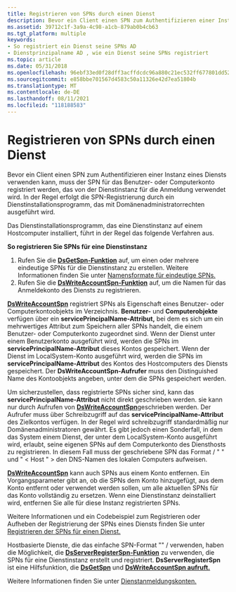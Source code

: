 ```yaml
---
title: Registrieren von SPNs durch einen Dienst
description: Bevor ein Client einen SPN zum Authentifizieren einer Instanz eines Diensts verwenden kann, muss der SPN für das Benutzer- oder Computerkonto registriert werden, das von der Dienstinstanz für die Anmeldung verwendet wird.
ms.assetid: 39712c1f-3a9a-4c98-a1cb-879ab0b4cb63
ms.tgt_platform: multiple
keywords:
- So registriert ein Dienst seine SPNs AD
- Dienstprinzipalname AD , wie ein Dienst seine SPNs registriert
ms.topic: article
ms.date: 05/31/2018
ms.openlocfilehash: 96ebf33ed0f28dff3acffdcdc96a880c21ec532ff677801dd52ac1801f44c80e
ms.sourcegitcommit: e858bbe701567d4583c50a11326e42d7ea51804b
ms.translationtype: MT
ms.contentlocale: de-DE
ms.lasthandoff: 08/11/2021
ms.locfileid: "118188583"
---
```

# <a name="how-a-service-registers-its-spns"></a>Registrieren von SPNs durch einen Dienst

Bevor ein Client einen SPN zum Authentifizieren einer Instanz eines Diensts verwenden kann, muss der SPN für das Benutzer- oder Computerkonto registriert werden, das von der Dienstinstanz für die Anmeldung verwendet wird. In der Regel erfolgt die SPN-Registrierung durch ein Dienstinstallationsprogramm, das mit Domänenadministratorrechten ausgeführt wird.

Das Dienstinstallationsprogramm, das eine Dienstinstanz auf einem Hostcomputer installiert, führt in der Regel das folgende Verfahren aus.

**So registrieren Sie SPNs für eine Dienstinstanz**

1.  Rufen Sie die [**DsGetSpn-Funktion**](/windows/desktop/api/Ntdsapi/nf-ntdsapi-dsgetspna) auf, um einen oder mehrere eindeutige SPNs für die Dienstinstanz zu erstellen. Weitere Informationen finden Sie unter [Namensformate für eindeutige SPNs.](name-formats-for-unique-spns.md)
2.  Rufen Sie die [**DsWriteAccountSpn-Funktion**](/windows/desktop/api/Ntdsapi/nf-ntdsapi-dswriteaccountspna) auf, um die Namen für das Anmeldekonto des Diensts zu registrieren.

[**DsWriteAccountSpn**](/windows/desktop/api/Ntdsapi/nf-ntdsapi-dswriteaccountspna) registriert SPNs als Eigenschaft eines Benutzer- oder Computerkontoobjekts im Verzeichnis. **Benutzer-** und **Computerobjekte** verfügen über ein **servicePrincipalName-Attribut,** bei dem es sich um ein mehrwertiges Attribut zum Speichern aller SPNs handelt, die einem Benutzer- oder Computerkonto zugeordnet sind. Wenn der Dienst unter einem Benutzerkonto ausgeführt wird, werden die SPNs im **servicePrincipalName-Attribut** dieses Kontos gespeichert. Wenn der Dienst im LocalSystem-Konto ausgeführt wird, werden die SPNs im **servicePrincipalName-Attribut** des Kontos des Hostcomputers des Diensts gespeichert. Der **DsWriteAccountSpn-Aufrufer** muss den Distinguished Name des Kontoobjekts angeben, unter dem die SPNs gespeichert werden.

Um sicherzustellen, dass registrierte SPNs sicher sind, kann das **servicePrincipalName-Attribut** nicht direkt geschrieben werden. sie kann nur durch Aufrufen von [**DsWriteAccountSpn**](/windows/desktop/api/Ntdsapi/nf-ntdsapi-dswriteaccountspna)geschrieben werden. Der Aufrufer muss über Schreibzugriff auf das **servicePrincipalName-Attribut** des Zielkontos verfügen. In der Regel wird schreibzugriff standardmäßig nur Domänenadministratoren gewährt. Es gibt jedoch einen Sonderfall, in dem das System einem Dienst, der unter dem LocalSystem-Konto ausgeführt wird, erlaubt, seine eigenen SPNs auf dem Computerkonto des Diensthosts zu registrieren. In diesem Fall muss der geschriebene SPN das Format <service class> / <host> " " und " &lt; Host " &gt; den DNS-Namen des lokalen Computers aufweisen.

[**DsWriteAccountSpn**](/windows/desktop/api/Ntdsapi/nf-ntdsapi-dswriteaccountspna) kann auch SPNs aus einem Konto entfernen. Ein Vorgangsparameter gibt an, ob die SPNs dem Konto hinzugefügt, aus dem Konto entfernt oder verwendet werden sollen, um alle aktuellen SPNs für das Konto vollständig zu ersetzen. Wenn eine Dienstinstanz deinstalliert wird, entfernen Sie alle für diese Instanz registrierten SPNs.

Weitere Informationen und ein Codebeispiel zum Registrieren oder Aufheben der Registrierung der SPNs eines Diensts finden Sie unter [Registrieren der SPNs für einen Dienst.](registering-the-spns-for-a-service.md)

Hostbasierte Dienste, die das einfache SPN-Format "" <service class> / <host> verwenden, haben die Möglichkeit, die [**DsServerRegisterSpn-Funktion**](/windows/desktop/api/Ntdsapi/nf-ntdsapi-dsserverregisterspna) zu verwenden, die SPNs für eine Dienstinstanz erstellt und registriert. **DsServerRegisterSpn** ist eine Hilfsfunktion, die [**DsGetSpn**](/windows/desktop/api/Ntdsapi/nf-ntdsapi-dsgetspna) und [**DsWriteAccountSpn aufruft.**](/windows/desktop/api/Ntdsapi/nf-ntdsapi-dswriteaccountspna)

Weitere Informationen finden Sie unter [Dienstanmeldungskonten.](service-logon-accounts.md)

 

 




